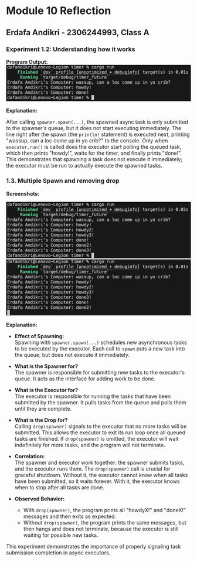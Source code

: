 # Module 10 Reflection

## Erdafa Andikri - 2306244993, Class A

### Experiment 1.2: Understanding how it works

**Program Output:**
![Image](image.png)

**Explanation:**

After calling `spawner.spawn(...)`, the spawned async task is only submitted to the spawner's queue, but it does not start executing immediately. The line right after the spawn (the `println!` statement) is executed next, printing "wassup, can a loc come up in yo crib?" to the console. Only when `executor.run()` is called does the executor start polling the queued task, which then prints "howdy!", waits for the timer, and finally prints "done!". This demonstrates that spawning a task does not execute it immediately; the executor must be run to actually execute the spawned tasks.

### 1.3. Multiple Spawn and removing drop

**Screenshots:**

![With drop(spawner)](with.png)
![Without drop(spawner)](without.png)

**Explanation:**

- **Effect of Spawning:**  
  Spawning with `spawner.spawn(...)` schedules new asynchronous tasks to be executed by the executor. Each call to `spawn` puts a new task into the queue, but does not execute it immediately.

- **What is the Spawner for?**  
  The spawner is responsible for submitting new tasks to the executor's queue. It acts as the interface for adding work to be done.

- **What is the Executor for?**  
  The executor is responsible for running the tasks that have been submitted by the spawner. It pulls tasks from the queue and polls them until they are complete.

- **What is the Drop for?**  
  Calling `drop(spawner)` signals to the executor that no more tasks will be submitted. This allows the executor to exit its run loop once all queued tasks are finished. If `drop(spawner)` is omitted, the executor will wait indefinitely for more tasks, and the program will not terminate.

- **Correlation:**  
  The spawner and executor work together: the spawner submits tasks, and the executor runs them. The `drop(spawner)` call is crucial for graceful shutdown. Without it, the executor cannot know when all tasks have been submitted, so it waits forever. With it, the executor knows when to stop after all tasks are done.

- **Observed Behavior:**
  - With `drop(spawner)`, the program prints all "howdyX!" and "doneX!" messages and then exits as expected.
  - Without `drop(spawner)`, the program prints the same messages, but then hangs and does not terminate, because the executor is still waiting for possible new tasks.

This experiment demonstrates the importance of properly signaling task submission completion in async executors.

